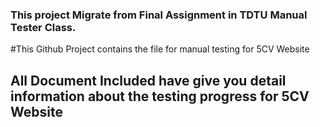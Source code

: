 ### This project Migrate from Final Assignment in TDTU Manual Tester Class.
#This Github Project contains the file for manual testing for 5CV Website
## All Document Included have give you detail information about the testing progress for 5CV Website
